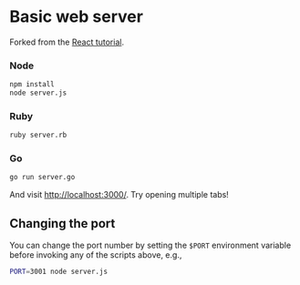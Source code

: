 # Basic web server

Forked from the [React tutorial](http://facebook.github.io/react/docs/tutorial.html).

### Node

```sh
npm install
node server.js
```

### Ruby
```sh
ruby server.rb
```
### Go
```sh
go run server.go
```
And visit <http://localhost:3000/>. Try opening multiple tabs!

## Changing the port

You can change the port number by setting the `$PORT` environment variable before invoking any of the scripts above, e.g.,

```sh
PORT=3001 node server.js
```
